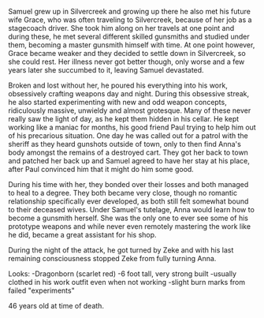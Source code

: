 Samuel grew up in Silvercreek and growing up there he also met his future wife Grace, who was often traveling to Silvercreek, because of her job as a stagecoach driver. She took him along on her travels at one point and during these, he met several different skilled gunsmiths and studied under them, becoming a master gunsmith himself with time. At one point however, Grace became weaker and they decided to settle down in Silvercreek, so she could rest. Her illness never got better though, only worse and a few years later she succumbed to it, leaving Samuel devastated.

Broken and lost without her, he poured his everything into his work, obsessively crafting weapons day and night. During this obsessive streak, he also started experimenting with new and odd weapon concepts, ridiculously massive, unwieldy and almost grotesque. Many of these never really saw the light of day, as he kept them hidden in his cellar. He kept working like a maniac for months, his good friend Paul trying to help him out of his precarious situation. 
One day he was called out for a patrol with the sheriff as they heard gunshots outside of town, only to then find Anna's body amongst the remains of a destroyed cart. They got her back to town and patched her back up and Samuel agreed to have her stay at his place, after Paul convinced him that it might do him some good.

During his time with her, they bonded over their losses and both managed to heal to a degree. They both became very close, though no romantic relationship specifically ever developed, as both still felt somewhat bound to their deceased wives. Under Samuel's tutelage, Anna would learn how to become a gunsmith herself. She was the only one to ever see some of his prototype weapons and while never even remotely mastering the work like he did, became a great assistant for his shop. 

During the night of the attack, he got turned by Zeke and with his last remaining consciousness stopped Zeke from fully turning Anna.



Looks:
-Dragonborn (scarlet red)
-6 foot tall, very strong built
-usually clothed in his work outfit even when not working
-slight burn marks from failed "experiments"


46 years old at time of death.